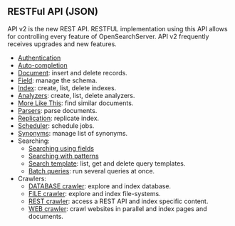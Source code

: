 ## RESTFul API (JSON)

API v2 is the new REST API. RESTFUL implementation using this API allows for controlling every feature of OpenSearchServer. API v2 frequently receives upgrades and new features.

* [Authentication](authentication.md)
* [Auto-completion](auto-completion/README.md)
* [Document](document/README.md): insert and delete records.
* [Field](field/README.md): manage the schema.
* [Index](index/README.md): create, list, delete indexes.
* [Analyzers](analyzers/README.md): create, list, delete analyzers.
* [More Like This](more-like-this/README.md): find similar documents.
* [Parsers](parsers/README.md): parse documents.
* [Replication](replication/README.md): replicate index.
* [Scheduler](scheduler/README.md): schedule jobs.
* [Synonyms](synonyms/README.md): manage list of synonyms.
* Searching:
	* [Searching using fields](searching_using_fields/README.md)
	* [Searching with patterns](searching_using_patterns/README.md)
	* [Search template](search_template/README.md): list, get and delete query templates.
	* [Batch queries](search_batch/batch_queries.md): run several queries at once.
* Crawlers:
	* [DATABASE crawler](DATABASE_crawler/README.md): explore and index database.
	* [FILE crawler](FILE_crawler/README.md): explore and index file-systems.
	* [REST crawler](REST_crawler/README.md): access a REST API and index specific content.
	* [WEB crawler](WEB_crawler/README.md): crawl websites in parallel and index pages and documents.
